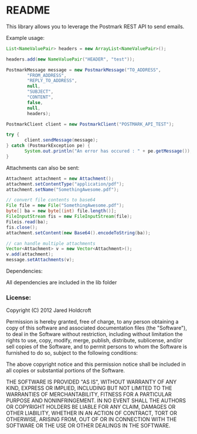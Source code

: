 README
======

This library allows you to leverage the Postmark REST API to send emails.

Example usage:

```java
List<NameValuePair> headers = new ArrayList<NameValuePair>();

headers.add(new NameValuePair("HEADER", "test"));

PostmarkMessage message = new PostmarkMessage("TO_ADDRESS",
        "FROM_ADDRESS",
        "REPLY_TO_ADDRESS",
        null,
        "SUBJECT",
        "CONTENT",
        false,
        null,
        headers);

PostmarkClient client = new PostmarkClient("POSTMARK_API_TEST");

try {
       client.sendMessage(message);
} catch (PostmarkException pe) {
       System.out.println("An error has occured : " + pe.getMessage());
}
```

Attachments can also be sent:

```java
Attachment attachment = new Attachment();
attachment.setContentType("application/pdf");
attachment.setName("SomethingAwesome.pdf");

// convert file contents to base64
File file = new File("SomethingAwesome.pdf");
byte[] ba = new byte[(int) file.length()];
FileInputStream fis = new FileInputStream(file);
Fileis.read(ba);
fis.close();
attachment.setContent(new Base64().encodeToString(ba));

// can handle multiple attachments
Vector<Attachment> v = new Vector<Attachment>();
v.add(attachment);
message.setAttachments(v);
```

Dependencies:

All dependencies are included in the lib folder


### License:

Copyright (C) 2012 Jared Holdcroft

Permission is hereby granted, free of charge, to any person obtaining a copy of this software and associated documentation files (the "Software"), to deal in the Software without restriction, including without limitation the rights to use, copy, modify, merge, publish, distribute, sublicense, and/or sell copies of the Software, and to permit persons to whom the Software is furnished to do so, subject to the following conditions:

The above copyright notice and this permission notice shall be included in all copies or substantial portions of the Software.

THE SOFTWARE IS PROVIDED "AS IS", WITHOUT WARRANTY OF ANY KIND, EXPRESS OR IMPLIED, INCLUDING BUT NOT LIMITED TO THE WARRANTIES OF MERCHANTABILITY, FITNESS FOR A PARTICULAR PURPOSE AND NONINFRINGEMENT. IN NO EVENT SHALL THE AUTHORS OR COPYRIGHT HOLDERS BE LIABLE FOR ANY CLAIM, DAMAGES OR OTHER LIABILITY, WHETHER IN AN ACTION OF CONTRACT, TORT OR OTHERWISE, ARISING FROM, OUT OF OR IN CONNECTION WITH THE SOFTWARE OR THE USE OR OTHER DEALINGS IN THE SOFTWARE.
